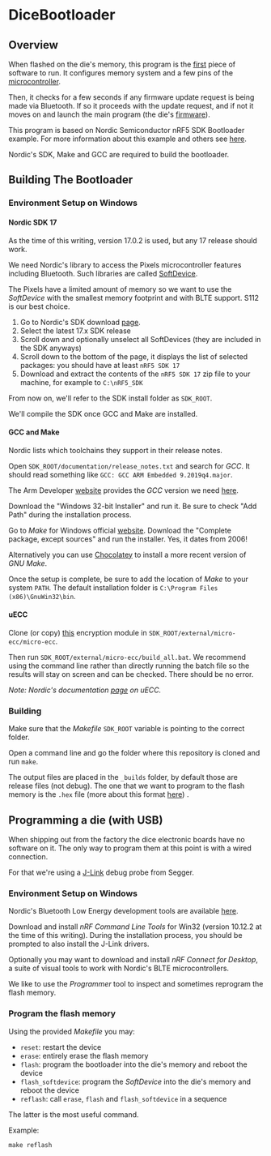 # DiceBootloader

## Overview

When flashed on the die's memory, this program is the [first](https://en.wikipedia.org/wiki/Bootloader) piece of software to run.
It configures memory system and a few pins of the [microcontroller](https://en.wikipedia.org/wiki/Microcontroller).

Then, it checks for a few seconds if any firmware update request is being made via Bluetooth. If so it proceeds with the update request, and if not it moves on and launch the main program (the die's [firmware](https://github.com/GameWithPixels/DiceFirmware)).

This program is based on Nordic Semiconductor nRF5 SDK Bootloader example. For more information about this example and others see [here](https://infocenter.nordicsemi.com/topic/sdk_nrf5_v17.0.2/libbootloadermodules.html).

Nordic's SDK, Make and GCC are required to build the bootloader.

## Building The Bootloader

### Environment Setup on Windows

#### Nordic SDK 17

As the time of this writing, version 17.0.2 is used, but any 17 release should work.

We need Nordic's library to access the Pixels microcontroller features including Bluetooth.
Such libraries are called [SoftDevice](https://infocenter.nordicsemi.com/topic/ug_gsg_ses/UG/gsg/softdevices.html).

The Pixels have a limited amount of memory so we want to use the _SoftDevice_ with the smallest memory footprint and with BLTE support. S112 is our best choice.

1. Go to Nordic's SDK download [page](https://www.nordicsemi.com/Products/Development-software/nRF5-SDK/Download#infotabs).
2. Select the latest 17.x SDK release
3. Scroll down and optionally unselect all SoftDevices (they are included in the SDK anyways)
4. Scroll down to the bottom of the page, it displays the list of selected packages: you should have at least `nRF5 SDK 17`
5. Download and extract the contents of the `nRF5 SDK 17` zip file to your machine, for example to `C:\nRF5_SDK`

From now on, we'll refer to the SDK install folder as `SDK_ROOT`.

We'll compile the SDK once GCC and Make are installed.

#### GCC and Make

Nordic lists which toolchains they support in their release notes.

Open `SDK_ROOT/documentation/release_notes.txt` and search for _GCC_. It should read something like `GCC: GCC ARM Embedded 9.2019q4.major`.

The Arm Developer [website](https://developer.arm.com) provides the _GCC_ version we need [here](https://developer.arm.com/tools-and-software/open-source-software/developer-tools/gnu-toolchain/gnu-rm/downloads/9-2019-q4-major).

Download the "Windows 32-bit Installer" and run it. Be sure to check "Add Path" during the installation process.

Go to _Make_ for Windows official [website](http://gnuwin32.sourceforge.net/packages/make.htm#download).
Download the "Complete package, except sources" and run the installer. Yes, it dates from 2006!

Alternatively you can use [Chocolatey](https://community.chocolatey.org/packages/make) to install a more recent version of _GNU Make_.

Once the setup is complete, be sure to add the location of _Make_ to your system `PATH`. The default installation folder is `C:\Program Files (x86)\GnuWin32\bin`.

#### uECC

Clone (or copy) [this](https://github.com/kmackay/micro-ecc) encryption module in `SDK_ROOT/external/micro-ecc/micro-ecc`.

Then run `SDK_ROOT/external/micro-ecc/build_all.bat`.
We recommend using the command line rather than directly running the batch file so the results will stay on screen and can be checked. There should be no error.

_Note: Nordic's documentation [page](https://infocenter.nordicsemi.com/topic/com.nordic.infocenter.sdk5.v15.0.0/lib_crypto_backend_micro_ecc.html) on uECC._

### Building

Make sure that the _Makefile_ `SDK_ROOT` variable is pointing to the correct folder.

Open a command line and go the folder where this repository is cloned and run `make`.

The output files are placed in the `_builds` folder, by default those are release files (not debug).
The one that we want to program to the flash memory is the `.hex` file (more about this format [here](https://en.wikipedia.org/wiki/Intel_HEX)) .

## Programming a die (with USB)

When shipping out from the factory the dice electronic boards have no software on it.
The only way to program them at this point is with a wired connection.

For that we're using a [J-Link](https://www.segger.com/products/debug-probes/j-link/models/j-link-plus/) debug probe from Segger.

### Environment Setup on Windows

Nordic's Bluetooth Low Energy development tools are available [here](https://www.nordicsemi.com/Products/Bluetooth-Low-Energy/Development-tools#infotabs).

Download and install _nRF Command Line Tools_ for Win32 (version 10.12.2 at the time of this writing).
During the installation process, you should be prompted to also install the J-Link drivers.

Optionally you may want to download and install _nRF Connect for Desktop_, a suite of visual tools to work with Nordic's BLTE microcontrollers.

We like to use the _Programmer_ tool to inspect and sometimes reprogram the flash memory.

### Program the flash memory

Using the provided _Makefile_ you may:

* `reset`: restart the device
* `erase`: entirely erase the flash memory
* `flash`: program the bootloader into the die's memory and reboot the device
* `flash_softdevice`: program the _SoftDevice_ into the die's memory and reboot the device
* `reflash`: call `erase`, `flash` and `flash_softdevice` in a sequence

The latter is the most useful command.

Example:
```
make reflash
```
